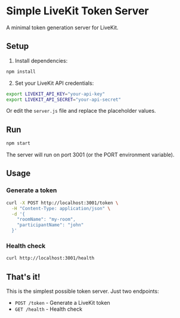# Simple LiveKit Token Server

A minimal token generation server for LiveKit.

## Setup

1. Install dependencies:
```bash
npm install
```

2. Set your LiveKit API credentials:
```bash
export LIVEKIT_API_KEY="your-api-key"
export LIVEKIT_API_SECRET="your-api-secret"
```

Or edit the `server.js` file and replace the placeholder values.

## Run

```bash
npm start
```

The server will run on port 3001 (or the PORT environment variable).

## Usage

### Generate a token

```bash
curl -X POST http://localhost:3001/token \
  -H "Content-Type: application/json" \
  -d '{
    "roomName": "my-room",
    "participantName": "john"
  }'
```

### Health check

```bash
curl http://localhost:3001/health
```

## That's it!

This is the simplest possible token server. Just two endpoints:
- `POST /token` - Generate a LiveKit token
- `GET /health` - Health check 